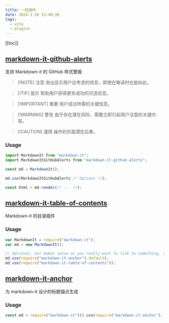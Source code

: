 ```yaml
---
title: 一些插件
date: 2024-1-26 15:40:30
tags:
  - vite
  - plugins
---
```


[[toc]]

## [markdown-it-github-alerts](https://github.com/antfu/markdown-it-github-alerts)

支持 Markdown-it 的 GitHub 样式警报

> [!NOTE] 注意
> 突出显示用户应考虑的信息，即使在略读时也是如此。

> [!TIP] 提示
> 帮助用户获得更多成功的可选信息。

> [!IMPORTANT] 重要
> 用户成功所需的关键信息。

> [!WARNING] 警告
> 由于存在潜在风险，需要立即引起用户注意的关键内容。

> [!CAUTION] 谨慎
> 操作的负面潜在后果。

### Usage

```ts
import MarkdownIt from "markdown-it";
import MarkdownItGitHubAlerts from "markdown-it-github-alerts";

const md = MarkdownIt();

md.use(MarkdownItGitHubAlerts /* Options */);

const html = md.render(/* ... */);
```

## [markdown-it-table-of-contents](https://github.com/cmaas/markdown-it-table-of-contents)

Markdown-it 的目录插件

### Usage

```ts
var MarkdownIt = require("markdown-it");
var md = new MarkdownIt();

// Optional, but makes sense as you really want to link to something, see info about recommended plugins below
md.use(require("markdown-it-anchor").default);
md.use(require("markdown-it-table-of-contents"));
```

## [markdown-it-anchor](https://github.com/valeriangalliat/markdown-it-anchor)

为 markdown-it 设计的标题锚点生成

### Usage

```ts
const md = require("markdown-it")().use(require("markdown-it-anchor"), opts);
```
